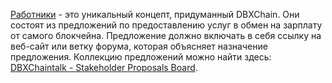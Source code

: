 [Работники](introduction/workers) - это уникальный концепт, придуманный DBXChain. Они состоят из предложений по предоставлению услуг в обмен на зарплату от самого блокчейна. Предложение должно включать в себя ссылку на веб-сайт или ветку форума, которая объясняет назначение предложения. Коллекцию предложений можно найти здесь: [DBXChaintalk - Stakeholder Proposals Board](https://bitsharestalk.org/index.php/board,75.0.html).